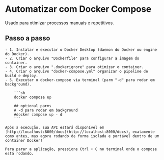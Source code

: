# Automatizar com Docker Compose

Usado para otimizar processos manuais e repetitivos.

## Passo a passo

    - 1. Instalar e executar o Docker Desktop (daemon do Docker ou engine do Docker).
    - 2. Criar o arquivo "Dockerfile" para configurar a imagem do container.
    - 3. Criar o arquivo ".dockerignore" para otimizar o container.
    - 4. Criar o arquivo "docker-compose.yml" organizar o pipeline de build e deploy.
    - 5. Executar o docker-compose via terminal (parm "-d" para rodar em background).

        ```sh
        docker compose up

        ## optional parms
        # -d para rodar em background
        #docker compose up - d
        ```

    Após a execução, sua API estará disponível em [http://localhost:8000/docs](http://localhost:8000/docs), exatamente como antes, mas agora rodando de forma isolada e portável dentro de um container Docker!

    Para parar a aplicação, pressione Ctrl + C no terminal onde o compose está rodando.
